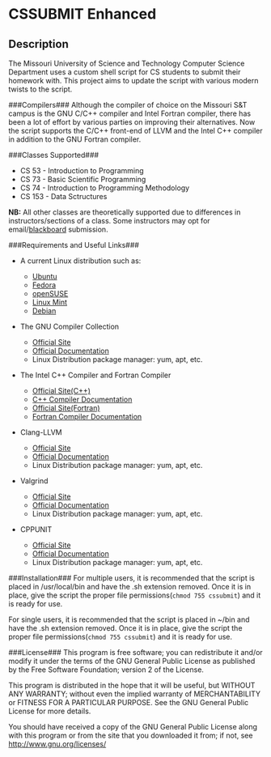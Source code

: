 CSSUBMIT Enhanced
=================

Description
-----------
The Missouri University of Science and Technology Computer Science Department uses a custom shell script for CS students to submit their homework with. This project aims to update the script with various modern twists to the script.

###Compilers###
Although the compiler of choice on the Missouri S&T campus is the GNU C/C++ compiler and Intel Fortran compiler, there has been a lot of effort by various parties on improving their alternatives. Now the script supports the C/C++ front-end of LLVM and the Intel C++ compiler in addition to the GNU Fortran compiler.

###Classes Supported###
* CS 53 - Introduction to Programming
* CS 73 - Basic Scientific Programming
* CS 74 - Introduction to Programming Methodology
* CS 153 - Data Sctructures

**NB:** All other classes are theoretically supported due to differences in instructors/sections of a class. Some instructors may opt for email/[blackboard](https://blackboard.mst.edu/webapps/login/) submission.

###Requirements and Useful Links###
* A current Linux distribution such as: 
  * [Ubuntu](http://www.ubuntu.com/download/ubuntu/download)
  * [Fedora](http://fedoraproject.org/en/get-fedora-options)
  * [openSUSE](http://software.opensuse.org/)
  * [Linux Mint](http://www.linuxmint.com/download.php)
  * [Debian](http://www.debian.org/distrib/)

* The GNU Compiler Collection
  * [Official Site](http://gcc.gnu.org/releases.html)
  * [Official Documentation](http://gcc.gnu.org/onlinedocs/)
  * Linux Distribution package manager: yum, apt, etc.

* The Intel C++ Compiler and Fortran Compiler
  * [Official Site(C++)](http://bit.ly/pZRphI)
  * [C++ Compiler Documentation](http://intel.ly/qHZARD)
  * [Official Site(Fortran)](http://bit.ly/naOV3s)
  * [Fortran Compiler Documentation](http://intel.ly/pBmGfn)

* Clang-LLVM
  * [Official Site](http://llvm.org/releases/)
  * [Official Documentation](http://llvm.org/docs/)
  * Linux Distribution package manager: yum, apt, etc.

* Valgrind
  * [Official Site](http://valgrind.org/downloads/current.html)
  * [Official Documentation](http://valgrind.org/docs/manual/manual.html)
  * Linux Distribution package manager: yum, apt, etc.

* CPPUNIT
  * [Official Site](http://sourceforge.net/projects/cppunit/)
  * [Official Documentation](http://sourceforge.net/apps/mediawiki/cppunit/index.php)
  * Linux Distribution package manager: yum, apt, etc.

###Installation###
For multiple users, it is recommended that the script is placed in /usr/local/bin and have the .sh extension removed. Once it is in place, give the script the proper file permissions(`chmod 755 cssubmit`) and it is ready for use.

For single users, it is recommended that the script is placed in ~/bin and have the .sh extension removed. Once it is in place, give the script the proper file permissions(`chmod 755 cssubmit`) and it is ready for use.

###License###
This program is free software; you can redistribute it and/or modify
it under the terms of the GNU General Public License as published by
the Free Software Foundation; version 2 of the License.

This program is distributed in the hope that it will be useful,
but WITHOUT ANY WARRANTY; without even the implied warranty of
MERCHANTABILITY or FITNESS FOR A PARTICULAR PURPOSE.  See the
GNU General Public License for more details.

You should have received a copy of the GNU General Public License
along with this program or from the site that you downloaded it
from; if not, see http://www.gnu.org/licenses/